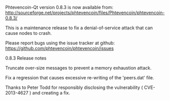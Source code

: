 Phtevencoin-Qt version 0.8.3 is now available from:
  http://sourceforge.net/projects/phtevencoin/files/Phtevencoin/phtevencoin-0.8.3/

This is a maintenance release to fix a denial-of-service attack that
can cause nodes to crash.

Please report bugs using the issue tracker at github:
  https://github.com/phtevencoin/phtevencoin/issues

0.8.3 Release notes

Truncate over-size messages to prevent a memory exhaustion attack.

Fix a regression that causes excessive re-writing of the 'peers.dat' file.


Thanks to Peter Todd for responsibly disclosing the vulnerability
( CVE-2013-4627 ) and creating a fix.
